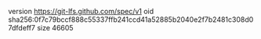 version https://git-lfs.github.com/spec/v1
oid sha256:0f7c79bccf888c55337ffb241ccd41a52885b2040e2f7b2481c308d07dfdeff7
size 46605
